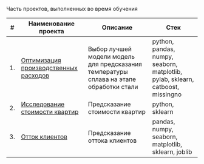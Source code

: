 Часть проектов, выполненных во время обучения


| #    | Наименование проекта                | Описание                                                     | Стек                                                         |
| ---- | ------------------------------------------------------------ | ------------------------------------------------------------ | ------------------------------------------------------------ |
| 1.   | [Оптимизация производственных расходов](https://github.com/fabishevskiy/practicum_projects/tree/main/industry_steel_processing) | Выбор лучшей модели модель для предсказания температуры сплава на этапе обработки стали  | python, pandas, numpy, seaborn, matplotlib, pylab, sklearn, catboost, missingno       |
|2. |[Исследование стоимости квартир](https://github.com/fabishevskiy/practicum_projects/tree/main/apartment_price_prediction) | Предсказание стоимости квартир | python, sklearn |
|3. |[Отток клиентов](https://github.com/fabishevskiy/practicum_projects/tree/main/%D1%81ustomer_churn) | Предсказание оттока клиентов | pandas, numpy, seaborn, matplotlib, sklearn, joblib |
